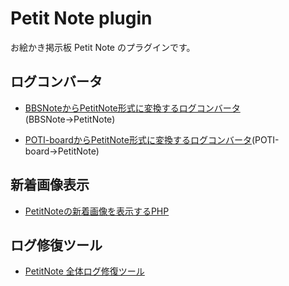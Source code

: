 # Petit Note plugin
お絵かき掲示板 Petit Note のプラグインです。
## ログコンバータ
- [BBSNoteからPetitNote形式に変換するログコンバータ](https://github.com/satopian/PetitNote_plugin/tree/main/logconverter/bbsnote2)(BBSNote→PetitNote)

- [POTI-boardからPetitNote形式に変換するログコンバータ](https://github.com/satopian/PetitNote_plugin/tree/main/logconverter/poti2)(POTI-board→PetitNote)

## 新着画像表示
- [PetitNoteの新着画像を表示するPHP](https://github.com/satopian/PetitNote_plugin/tree/main/newimage)

## ログ修復ツール
- [PetitNote 全体ログ修復ツール](https://github.com/satopian/PetitNote_plugin/tree/main/recoverlog)
